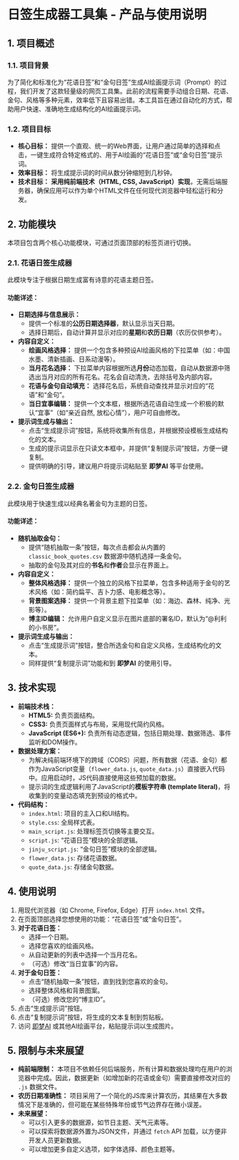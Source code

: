 # 日签生成器工具集 - 产品与使用说明

## 1. 项目概述

### 1.1. 项目背景

为了简化和标准化为“花语日签”和“金句日签”生成AI绘画提示词（Prompt）的过程，我们开发了这款轻量级的网页工具集。此前的流程需要手动组合日期、花语、金句、风格等多种元素，效率低下且容易出错。本工具旨在通过自动化的方式，帮助用户快速、准确地生成结构化的AI绘画提示词。

### 1.2. 项目目标

*   **核心目标：** 提供一个直观、统一的Web界面，让用户通过简单的选择和点击，一键生成符合特定格式的、用于AI绘画的“花语日签”或“金句日签”提示词。
*   **效率目标：** 将生成提示词的时间从数分钟缩短到几秒钟。
*   **技术目标：** **采用纯前端技术（HTML, CSS, JavaScript）实现**，无需后端服务器，确保应用可以作为单个HTML文件在任何现代浏览器中轻松运行和分发。

## 2. 功能模块

本项目包含两个核心功能模块，可通过页面顶部的标签页进行切换。

### 2.1. 花语日签生成器

此模块专注于根据日期生成富有诗意的花语主题日签。

#### **功能详述：**

*   **日期选择与信息展示：**
    *   提供一个标准的**公历日期选择器**，默认显示当天日期。
    *   选择日期后，自动计算并显示对应的**星期**和**农历日期**（农历仅供参考）。
*   **内容自定义：**
    *   **绘画风格选择：** 提供一个包含多种预设AI绘画风格的下拉菜单（如：中国水墨、清新插画、日系动漫等）。
    *   **当月花名选择：** 下拉菜单内容根据所选**月份**动态加载，自动从数据源中筛选出当月对应的所有花名。花名会自动清洗，去除括号及内部内容。
    *   **花语与金句自动填充：** 选择花名后，系统自动查找并显示对应的“花语”和“金句”。
    *   **当日宜事编辑：** 提供一个文本框，根据所选花语自动生成一个积极的默认“宜事”（如“亲近自然, 放松心情”），用户可自由修改。
*   **提示词生成与输出：**
    *   点击“生成提示词”按钮，系统将收集所有信息，并根据预设模板生成结构化的文本。
    *   生成的提示词显示在只读文本框中，并提供“复制提示词”按钮，方便一键复制。
    *   提供明确的引导，建议用户将提示词粘贴至 **即梦AI** 等平台使用。

### 2.2. 金句日签生成器

此模块用于快速生成以经典名著金句为主题的日签。

#### **功能详述：**

*   **随机抽取金句：**
    *   提供“随机抽取一条”按钮，每次点击都会从内置的 `classic_book_quotes.csv` 数据源中随机选择一条金句。
    *   抽取的金句及其对应的**书名**和**作者**会显示在界面上。
*   **内容自定义：**
    *   **整体风格选择：** 提供一个独立的风格下拉菜单，包含多种适用于金句的艺术风格（如：简约扁平、吉卜力感、电影概念等）。
    *   **背景图案选择：** 提供一个背景主题下拉菜单（如：海边、森林、纯净、光影等）。
    *   **博主ID编辑：** 允许用户自定义显示在图片底部的署名ID，默认为“@利利的小书房”。
*   **提示词生成与输出：**
    *   点击“生成提示词”按钮，整合所选金句和自定义风格，生成结构化的文本。
    *   同样提供“复制提示词”功能和到 **即梦AI** 的使用引导。

## 3. 技术实现

*   **前端技术栈：**
    *   **HTML5:** 负责页面结构。
    *   **CSS3:** 负责页面样式与布局，采用现代简约风格。
    *   **JavaScript (ES6+):** 负责所有动态逻辑，包括日期处理、数据筛选、事件监听和DOM操作。
*   **数据处理方案：**
    *   为解决纯前端环境下的跨域（CORS）问题，所有数据（花语、金句）都作为JavaScript变量（`flower_data.js`, `quote_data.js`）直接嵌入代码中。应用启动时，JS代码直接使用这些预加载的数据。
    *   提示词的生成逻辑利用了JavaScript的**模板字符串 (template literal)**，将收集到的变量动态填充到预设的格式中。
*   **代码结构：**
    *   `index.html`: 项目的主入口和UI结构。
    *   `style.css`: 全局样式表。
    *   `main_script.js`: 处理标签页切换等主要交互。
    *   `script.js`: “花语日签”模块的全部逻辑。
    *   `jinju_script.js`: “金句日签”模块的全部逻辑。
    *   `flower_data.js`: 存储花语数据。
    *   `quote_data.js`: 存储金句数据。

## 4. 使用说明

1.  用现代浏览器（如 Chrome, Firefox, Edge）打开 `index.html` 文件。
2.  在页面顶部选择您想使用的功能：“花语日签”或“金句日签”。
3.  **对于花语日签：**
    *   选择一个日期。
    *   选择您喜欢的绘画风格。
    *   从自动更新的列表中选择一个当月花名。
    *   （可选）修改“当日宜事”的内容。
4.  **对于金句日签：**
    *   点击“随机抽取一条”按钮，直到找到您喜欢的金句。
    *   选择整体风格和背景图案。
    *   （可选）修改您的“博主ID”。
5.  点击“生成提示词”按钮。
6.  点击“复制提示词”按钮，将生成的文本复制到剪贴板。
7.  访问 [即梦AI](https://jimeng.jianying.com/) 或其他AI绘画平台，粘贴提示词以生成图片。

## 5. 限制与未来展望

*   **纯前端限制：** 本项目不依赖任何后端服务，所有计算和数据处理均在用户的浏览器中完成。因此，数据更新（如增加新的花语或金句）需要直接修改对应的 `.js` 数据文件。
*   **农历日期准确性：** 项目采用了一个简化的JS库来计算农历，其结果在大多数情况下是准确的，但可能在某些特殊年份或节气边界存在微小误差。
*   **未来展望：**
    *   可以引入更多的数据源，如节日主题、天气元素等。
    *   可以探索将数据源外置为JSON文件，并通过 `fetch` API 加载，以方便非开发人员更新数据。
    *   可以增加更多自定义选项，如字体选择、颜色主题等。
